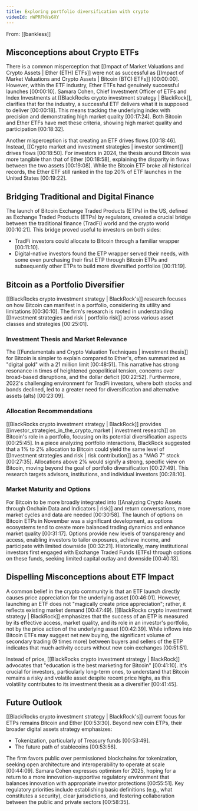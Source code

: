 ```yaml
---
title: Exploring portfolio diversification with crypto
videoId: nWPRFNVs6XY
---
```


From: [[bankless]] <br/> 

## Misconceptions about Crypto ETFs

There is a common misperception that [[Impact of Market Valuations and Crypto Assets | Ether (ETH) ETFs]] were not as successful as [[Impact of Market Valuations and Crypto Assets | Bitcoin (BTC) ETFs]] <a class="yt-timestamp" data-t="00:00:00">[00:00:00]</a>. However, within the ETF industry, Ether ETFs had genuinely successful launches <a class="yt-timestamp" data-t="00:00:10">[00:00:10]</a>. Samara Cohen, Chief Investment Officer of ETFs and Index Investments at [[BlackRocks crypto investment strategy | BlackRock]], clarifies that for the industry, a successful ETF delivers what it is supposed to deliver <a class="yt-timestamp" data-t="00:00:18">[00:00:18]</a>. This means tracking the underlying index with precision and demonstrating high market quality <a class="yt-timestamp" data-t="00:17:24">[00:17:24]</a>. Both Bitcoin and Ether ETFs have met these criteria, showing high market quality and participation <a class="yt-timestamp" data-t="00:18:32">[00:18:32]</a>.

Another misperception is that creating an ETF drives flows <a class="yt-timestamp" data-t="00:18:46">[00:18:46]</a>. Instead, [[Crypto market and investment strategies | investor sentiment]] drives flows <a class="yt-timestamp" data-t="00:18:50">[00:18:50]</a>. For investors in 2024, the thesis around Bitcoin was more tangible than that of Ether <a class="yt-timestamp" data-t="00:18:58">[00:18:58]</a>, explaining the disparity in flows between the two assets <a class="yt-timestamp" data-t="00:19:08">[00:19:08]</a>. While the Bitcoin ETF broke all historical records, the Ether ETF still ranked in the top 20% of ETF launches in the United States <a class="yt-timestamp" data-t="00:19:22">[00:19:22]</a>.

## Bridging Traditional and Digital Finance

The launch of Bitcoin Exchange Traded Products (ETPs) in the US, defined as Exchange Traded Products (ETPs) by regulators, created a crucial bridge between the traditional finance (TradFi) world and the crypto world <a class="yt-timestamp" data-t="00:10:21">[00:10:21]</a>. This bridge proved useful to investors on both sides:
*   TradFi investors could allocate to Bitcoin through a familiar wrapper <a class="yt-timestamp" data-t="00:11:10">[00:11:10]</a>.
*   Digital-native investors found the ETP wrapper served their needs, with some even purchasing their first ETP through Bitcoin ETPs and subsequently other ETPs to build more diversified portfolios <a class="yt-timestamp" data-t="00:11:19">[00:11:19]</a>.

## Bitcoin as a Portfolio Diversifier

[[BlackRocks crypto investment strategy | BlackRock's]] research focuses on how Bitcoin can manifest in a portfolio, considering its utility and limitations <a class="yt-timestamp" data-t="00:30:10">[00:30:10]</a>. The firm's research is rooted in understanding [[Investment strategies and risk | portfolio risk]] across various asset classes and strategies <a class="yt-timestamp" data-t="00:25:01">[00:25:01]</a>.

### Investment Thesis and Market Relevance
The [[Fundamentals and Crypto Valuation Techniques | investment thesis]] for Bitcoin is simpler to explain compared to Ether's, often summarized as "digital gold" with a 21 million limit <a class="yt-timestamp" data-t="00:48:51">[00:48:51]</a>. This narrative has strong resonance in times of heightened geopolitical tension, concerns over broad-based disruptions, and the dollar deficit <a class="yt-timestamp" data-t="00:22:52">[00:22:52]</a>. Furthermore, 2022's challenging environment for TradFi investors, where both stocks and bonds declined, led to a greater need for diversification and alternative assets (alts) <a class="yt-timestamp" data-t="00:23:09">[00:23:09]</a>.

### Allocation Recommendations
[[BlackRocks crypto investment strategy | BlackRock]] provides [[investor_strategies_in_the_crypto_market | investment research]] on Bitcoin's role in a portfolio, focusing on its potential diversification aspects <a class="yt-timestamp" data-t="00:25:45">[00:25:45]</a>. In a piece analyzing portfolio interactions, BlackRock suggested that a 1% to 2% allocation to Bitcoin could yield the same level of [[Investment strategies and risk | risk contribution]] as a "MAG 7" stock <a class="yt-timestamp" data-t="00:27:35">[00:27:35]</a>. Allocations above 2% would signify a strong, specific view on Bitcoin, moving beyond the goal of portfolio diversification <a class="yt-timestamp" data-t="00:27:49">[00:27:49]</a>. This research targets advisors, institutions, and individual investors <a class="yt-timestamp" data-t="00:28:10">[00:28:10]</a>.

### Market Maturity and Options
For Bitcoin to be more broadly integrated into [[Analyzing Crypto Assets through Onchain Data and Indicators | risk]] and return conversations, more market cycles and data are needed <a class="yt-timestamp" data-t="00:30:58">[00:30:58]</a>. The launch of options on Bitcoin ETPs in November was a significant development, as options ecosystems tend to create more balanced trading dynamics and enhance market quality <a class="yt-timestamp" data-t="00:31:17">[00:31:17]</a>. Options provide new levels of transparency and access, enabling investors to tailor exposures, achieve income, and participate with limited downside <a class="yt-timestamp" data-t="00:32:21">[00:32:21]</a>. Historically, many institutional investors first engaged with Exchange Traded Funds (ETFs) through options on these funds, seeking limited capital outlay and downside <a class="yt-timestamp" data-t="00:40:13">[00:40:13]</a>.

## Dispelling Misconceptions about ETF Impact

A common belief in the crypto community is that an ETF launch directly causes price appreciation for the underlying asset <a class="yt-timestamp" data-t="00:46:01">[00:46:01]</a>. However, launching an ETF does not "magically create price appreciation"; rather, it reflects existing market demand <a class="yt-timestamp" data-t="00:47:49">[00:47:49]</a>. [[BlackRocks crypto investment strategy | BlackRock]] emphasizes that the success of an ETP is measured by its effective access, market quality, and its role in an investor's portfolio, not by the price action of the underlying asset <a class="yt-timestamp" data-t="00:42:39">[00:42:39]</a>. While inflows into Bitcoin ETFs may suggest net new buying, the significant volume of secondary trading (9 times more) between buyers and sellers of the ETP indicates that much activity occurs without new coin exchanges <a class="yt-timestamp" data-t="00:51:51">[00:51:51]</a>.

Instead of price, [[BlackRocks crypto investment strategy | BlackRock]] advocates that "education is the best marketing for Bitcoin" <a class="yt-timestamp" data-t="00:41:10">[00:41:10]</a>. It's crucial for investors, particularly long-term ones, to understand that Bitcoin remains a risky and volatile asset despite recent price highs, as this volatility contributes to its investment thesis as a diversifier <a class="yt-timestamp" data-t="00:41:45">[00:41:45]</a>.

## Future Outlook

[[BlackRocks crypto investment strategy | BlackRock's]] current focus for ETPs remains Bitcoin and Ether <a class="yt-timestamp" data-t="00:53:30">[00:53:30]</a>. Beyond new coin ETPs, their broader digital assets strategy emphasizes:
*   Tokenization, particularly of Treasury funds <a class="yt-timestamp" data-t="00:53:49">[00:53:49]</a>.
*   The future path of stablecoins <a class="yt-timestamp" data-t="00:53:56">[00:53:56]</a>.

The firm favors public over permissioned blockchains for tokenization, seeking open architecture and interoperability to operate at scale <a class="yt-timestamp" data-t="00:44:09">[00:44:09]</a>. Samara Cohen expresses optimism for 2025, hoping for a return to a more innovation-supportive regulatory environment that balances innovation with appropriate investor protections <a class="yt-timestamp" data-t="00:55:51">[00:55:51]</a>. Key regulatory priorities include establishing basic definitions (e.g., what constitutes a security), clear jurisdictions, and fostering collaboration between the public and private sectors <a class="yt-timestamp" data-t="00:58:35">[00:58:35]</a>.